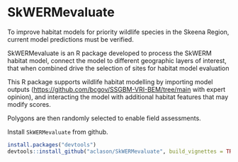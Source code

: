 # SkWERMevaluate

To improve habitat models for priority wildlife species in the Skeena Region, current model predictions must be verified.

SkWERMevaluate is an R package developed to process the SkWERM habitat model, connect the model to different geographic layers of interest, that when combined drive the selection of sites for habitat model evaluation

This R package supports wildlife habitat modelling by importing model outputs (https://github.com/bcgov/SSGBM-VRI-BEM/tree/main with expert opinion), and interacting the model with additional habitat features that may modify scores. 

Polygons are then randomly selected to enable field assessments. 


Install `SkWERMevaluate` from github.

```r
install.packages("devtools")
devtools::install_github("aclason/SkWERMevaluate", build_vignettes = TRUE)
```

